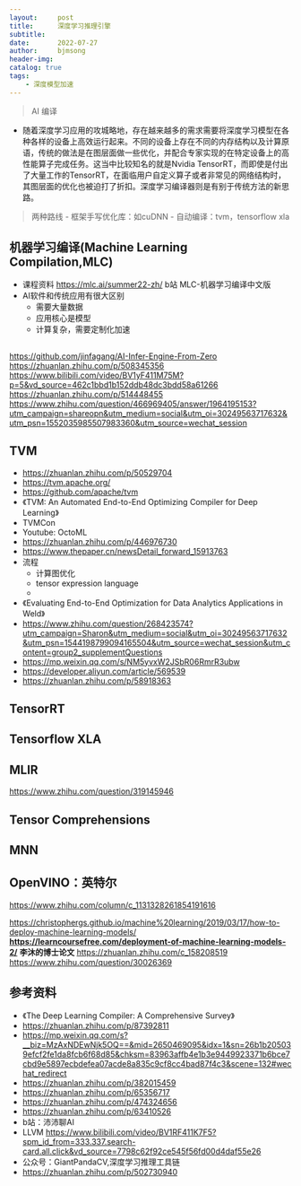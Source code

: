 ```yaml
---
layout:     post
title:      深度学习推理引擎
subtitle:   
date:       2022-07-27
author:     bjmsong
header-img: 
catalog: true
tags:
    - 深度模型加速
---
```

>AI 编译
- 随着深度学习应用的攻城略地，存在越来越多的需求需要将深度学习模型在各种各样的设备上高效运行起来。不同的设备上存在不同的内存结构以及计算原语，传统的做法是在图层面做一些优化，并配合专家实现的在特定设备上的高性能算子完成任务。这当中比较知名的就是Nvidia TensorRT，而即使是付出了大量工作的TensorRT，在面临用户自定义算子或者非常见的网络结构时，其图层面的优化也被迫打了折扣。深度学习编译器则是有别于传统方法的新思路。
>两种路线
    - 框架手写优化库：如cuDNN
    - 自动编译：tvm，tensorflow xla

## 机器学习编译(Machine Learning Compilation,MLC)
- 课程资料
https://mlc.ai/summer22-zh/
b站 MLC-机器学习编译中文版
- AI软件和传统应用有很大区别
    - 需要大量数据
    - 应用核心是模型
    - 计算复杂，需要定制化加速 

## 
https://github.com/jinfagang/AI-Infer-Engine-From-Zero
https://zhuanlan.zhihu.com/p/508345356
https://www.bilibili.com/video/BV1yF411M75M?p=5&vd_source=462c1bbd1b152ddb48dc3bdd58a61266
https://zhuanlan.zhihu.com/p/514448455
https://www.zhihu.com/question/466969405/answer/1964195153?utm_campaign=shareopn&utm_medium=social&utm_oi=30249563717632&utm_psn=1552035985507983360&utm_source=wechat_session

## TVM
- https://zhuanlan.zhihu.com/p/50529704
- https://tvm.apache.org/
- https://github.com/apache/tvm
- 《TVM: An Automated End-to-End Optimizing Compiler for Deep Learning》
- TVMCon
- Youtube: OctoML
- https://zhuanlan.zhihu.com/p/446976730
- https://www.thepaper.cn/newsDetail_forward_15913763
- 流程
    - 计算图优化
    - tensor expression language
    - 
- 《Evaluating End-to-End Optimization for Data Analytics Applications in Weld》
- https://www.zhihu.com/question/268423574?utm_campaign=Sharon&utm_medium=social&utm_oi=30249563717632&utm_psn=1544198799094165504&utm_source=wechat_session&utm_content=group2_supplementQuestions
- https://mp.weixin.qq.com/s/NM5yvxW2JSbR06RmrR3ubw
- https://developer.aliyun.com/article/569539
- https://zhuanlan.zhihu.com/p/58918363

## TensorRT

## Tensorflow XLA


## MLIR
https://www.zhihu.com/question/319145946

## Tensor Comprehensions

## MNN

## OpenVINO：英特尔
https://www.zhihu.com/column/c_1131328261854191616


https://christophergs.github.io/machine%20learning/2019/03/17/how-to-deploy-machine-learning-models/
**https://learncoursefree.com/deployment-of-machine-learning-models-2/**
**李沐的博士论文**
https://zhuanlan.zhihu.com/c_158208519
https://www.zhihu.com/question/30026369

## 参考资料
- 《The Deep Learning Compiler: A Comprehensive Survey》
- https://zhuanlan.zhihu.com/p/87392811
- https://mp.weixin.qq.com/s?__biz=MzAxNDEwNjk5OQ==&mid=2650469095&idx=1&sn=26b1b205039efcf2fe1da8fcb6f68d85&chksm=83963affb4e1b3e9449923371b6bce7cbd9e5897ecbdefea07acde8a835c9cf8cc4bad87f4c3&scene=132#wechat_redirect
- https://zhuanlan.zhihu.com/p/382015459
- https://zhuanlan.zhihu.com/p/65356717
- https://zhuanlan.zhihu.com/p/474324656
- https://zhuanlan.zhihu.com/p/63410526
- b站：沛沛聊AI
- LLVM
https://www.bilibili.com/video/BV1RF411K7F5?spm_id_from=333.337.search-card.all.click&vd_source=7798c62f92ce545f56fd00d4daf55e26
- 公众号：GiantPandaCV,深度学习推理工具链
- https://zhuanlan.zhihu.com/p/502730940

